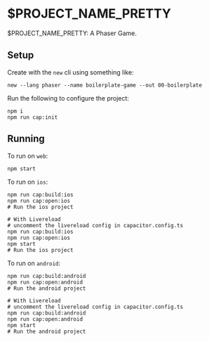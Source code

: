 # $PROJECT_NAME_PRETTY

$PROJECT_NAME_PRETTY: A Phaser Game.

## Setup
Create with the `new` cli using something like:
```shell
new --lang phaser --name boilerplate-game --out 00-boilerplate
```

Run the following to configure the project:
```shell
npm i
npm run cap:init
```

## Running
To run on `web`:
```shell
npm start
```

To run on `ios`:
```shell
npm run cap:build:ios
npm run cap:open:ios
# Run the ios project

# With Livereload
# uncomment the livereload config in capacitor.config.ts
npm run cap:build:ios
npm run cap:open:ios
npm start
# Run the ios project
```

To run on `android`:
```shell
npm run cap:build:android
npm run cap:open:android
# Run the android project

# With Livereload
# uncomment the livereload config in capacitor.config.ts
npm run cap:build:android
npm run cap:open:android
npm start
# Run the android project
```
